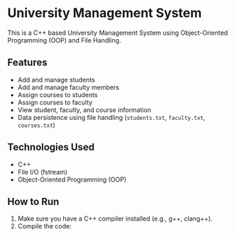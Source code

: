 # University Management System

This is a C++ based University Management System using Object-Oriented Programming (OOP) and File Handling.

## Features
- Add and manage students
- Add and manage faculty members
- Assign courses to students
- Assign courses to faculty
- View student, faculty, and course information
- Data persistence using file handling (`students.txt`, `faculty.txt`, `courses.txt`)

## Technologies Used
- C++
- File I/O (fstream)
- Object-Oriented Programming (OOP)

## How to Run
1. Make sure you have a C++ compiler installed (e.g., g++, clang++).
2. Compile the code:
